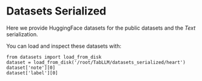 # Datasets Serialized

Here we provide HuggingFace datasets for the public datasets and the *Text* serialization.

You can load and inspect these datasets with:

```
from datasets import load_from_disk
dataset = load_from_disk('/root/TabLLM/datasets_serialized/heart')
dataset['note'][0]
dataset['label'][0]
```
